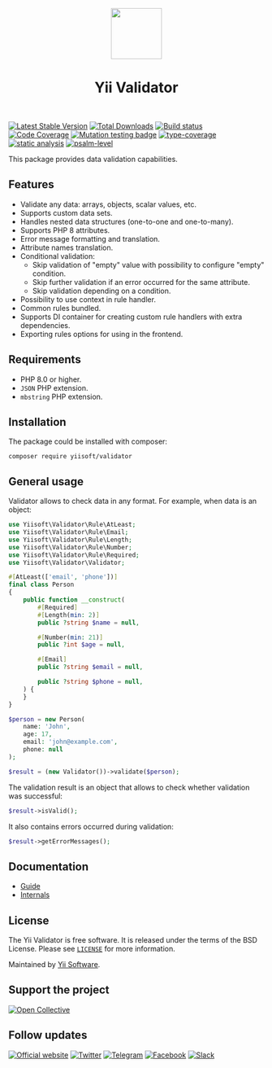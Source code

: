 <p align="center">
    <a href="https://github.com/yiisoft" target="_blank">
        <img src="https://yiisoft.github.io/docs/images/yii_logo.svg" height="100px">
    </a>
    <h1 align="center">Yii Validator</h1>
    <br>
</p>

[![Latest Stable Version](https://poser.pugx.org/yiisoft/validator/v/stable.png)](https://packagist.org/packages/yiisoft/validator)
[![Total Downloads](https://poser.pugx.org/yiisoft/validator/downloads.png)](https://packagist.org/packages/yiisoft/validator)
[![Build status](https://github.com/yiisoft/validator/workflows/build/badge.svg)](https://github.com/yiisoft/validator/actions?query=workflow%3Abuild)
[![Code Coverage](https://codecov.io/gh/yiisoft/validator/branch/master/graph/badge.svg)](https://codecov.io/gh/yiisoft/validator)
[![Mutation testing badge](https://img.shields.io/endpoint?style=flat&url=https%3A%2F%2Fbadge-api.stryker-mutator.io%2Fgithub.com%2Fyiisoft%2Fwidget%2Fmaster)](https://dashboard.stryker-mutator.io/reports/github.com/yiisoft/validator/master)
[![type-coverage](https://shepherd.dev/github/yiisoft/validator/coverage.svg)](https://shepherd.dev/github/yiisoft/validator)
[![static analysis](https://github.com/yiisoft/validator/workflows/static%20analysis/badge.svg)](https://github.com/yiisoft/validator/actions?query=workflow%3A%22static+analysis%22)
[![psalm-level](https://shepherd.dev/github/yiisoft/validator/level.svg)](https://shepherd.dev/github/yiisoft/validator)

This package provides data validation capabilities.

## Features

- Validate any data: arrays, objects, scalar values, etc.
- Supports custom data sets.
- Handles nested data structures (one-to-one and one-to-many).
- Supports PHP 8 attributes.
- Error message formatting and translation.
- Attribute names translation.
- Conditional validation:
  - Skip validation of "empty" value with possibility to configure "empty" condition.
  - Skip further validation if an error occurred for the same attribute.
  - Skip validation depending on a condition.
- Possibility to use context in rule handler.
- Common rules bundled.
- Supports DI container for creating custom rule handlers with extra dependencies.
- Exporting rules options for using in the frontend.

## Requirements

- PHP 8.0 or higher.
- `JSON` PHP extension.
- `mbstring` PHP extension.

## Installation

The package could be installed with composer:

```shell
composer require yiisoft/validator
```

## General usage

Validator allows to check data in any format. For example, when data is an object:

```php
use Yiisoft\Validator\Rule\AtLeast;
use Yiisoft\Validator\Rule\Email;
use Yiisoft\Validator\Rule\Length;
use Yiisoft\Validator\Rule\Number;
use Yiisoft\Validator\Rule\Required;
use Yiisoft\Validator\Validator;

#[AtLeast(['email', 'phone'])]
final class Person
{
    public function __construct(
        #[Required]
        #[Length(min: 2)]
        public ?string $name = null,

        #[Number(min: 21)]
        public ?int $age = null,

        #[Email]
        public ?string $email = null,

        public ?string $phone = null,
    ) {
    }
}

$person = new Person(
    name: 'John', 
    age: 17, 
    email: 'john@example.com',
    phone: null
);

$result = (new Validator())->validate($person);
```

The validation result is an object that allows to check whether validation was successful:

```php
$result->isValid();
```

It also contains errors occurred during validation:

```php
$result->getErrorMessages();
```

## Documentation

- [Guide](docs/guide/en/README.md)
- [Internals](docs/internals.md)

## License

The Yii Validator is free software. It is released under the terms of the BSD License.
Please see [`LICENSE`](./LICENSE.md) for more information.

Maintained by [Yii Software](https://www.yiiframework.com/).

## Support the project

[![Open Collective](https://img.shields.io/badge/Open%20Collective-sponsor-7eadf1?logo=open%20collective&logoColor=7eadf1&labelColor=555555)](https://opencollective.com/yiisoft)

## Follow updates

[![Official website](https://img.shields.io/badge/Powered_by-Yii_Framework-green.svg?style=flat)](https://www.yiiframework.com/)
[![Twitter](https://img.shields.io/badge/twitter-follow-1DA1F2?logo=twitter&logoColor=1DA1F2&labelColor=555555?style=flat)](https://twitter.com/yiiframework)
[![Telegram](https://img.shields.io/badge/telegram-join-1DA1F2?style=flat&logo=telegram)](https://t.me/yii3en)
[![Facebook](https://img.shields.io/badge/facebook-join-1DA1F2?style=flat&logo=facebook&logoColor=ffffff)](https://www.facebook.com/groups/yiitalk)
[![Slack](https://img.shields.io/badge/slack-join-1DA1F2?style=flat&logo=slack)](https://yiiframework.com/go/slack)
